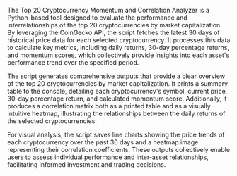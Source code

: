 The Top 20 Cryptocurrency Momentum and Correlation Analyzer is a Python-based tool designed to evaluate the performance and interrelationships of the top 20 cryptocurrencies by market capitalization. By leveraging the CoinGecko API, the script fetches the latest 30 days of historical price data for each selected cryptocurrency. It processes this data to calculate key metrics, including daily returns, 30-day percentage returns, and momentum scores, which collectively provide insights into each asset's performance trend over the specified period.

The script generates comprehensive outputs that provide a clear overview of the top 20 cryptocurrencies by market capitalization. It prints a summary table to the console, detailing each cryptocurrency's symbol, current price, 30-day percentage return, and calculated momentum score. Additionally, it produces a correlation matrix both as a printed table and as a visually intuitive heatmap, illustrating the relationships between the daily returns of the selected cryptocurrencies. 

For visual analysis, the script saves line charts showing the price trends of each cryptocurrency over the past 30 days and a heatmap image representing their correlation coefficients. These outputs collectively enable users to assess individual performance and inter-asset relationships, facilitating informed investment and trading decisions.
